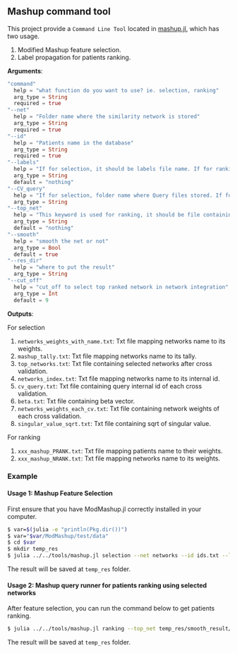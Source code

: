 
## Mashup command tool

This project provide a `Command Line Tool` located in [mashup.jl](https://github.com/memoiry/ModMashup.jl/blob/master/tools/mashup.jl), which has two usage.

1. Modified Mashup feature selection.
2. Label propagation for patients ranking.

**Arguments**:

```julia
"command"
  help = "what function do you want to use? ie. selection, ranking"
  arg_type = String
  required = true
"--net"
  help = "Folder name where the similarity network is stored"
  arg_type = String
  required = true
"--id"
  help = "Patients name in the database"
  arg_type = String
  required = true
"--labels"
  help = "If for selection, it should be labels file name. If for ranking, it should be query file name and we use it to label patients."
  arg_type = String
  default = "nothing"
"--CV_query"
  help = "If for selection, folder name where Query files stored. If for ranking, single query file name for use to label patients"
  arg_type = String
"--top_net"
  help = "This keyword is used for ranking, it should be file containing selected networks name."
  arg_type = String
  default = "nothing"
"--smooth"
  help = "smooth the net or not"
  arg_type = Bool
  default = true
"--res_dir"
  help = "where to put the result"
  arg_type = String
"--cut_off"
  help = "cut_off to select top ranked network in network integration"
  arg_type = Int
  default = 9
```
   
**Outputs**:

For selection

1. `networks_weights_with_name.txt`: Txt file mapping networks name to its weights.
2. `mashup_tally.txt`: Txt file mapping networks name to its tally.
3. `top_networks.txt`: Txt file containing selected networks after cross validation.
4. `networks_index.txt`: Txt file mapping networks name to its internal id.
5. `cv_query.txt`: Txt file containing query internal id of each cross validation.
6. `beta.txt`: Txt file containing beta vector.
7. `networks_weights_each_cv.txt`: Txt file containing network weights of each cross validation.
8. `singular_value_sqrt.txt`: Txt file containing sqrt of singular value.

For ranking

1. `xxx_mashup_PRANK.txt`: Txt file mapping patients name to their weights.
2. `xxx_mashup_NRANK.txt`: Txt file mapping networks name to its weights.

         
### Example 
 
#### Usage 1: Mashup Feature Selection
 
First ensure that you have ModMashup.jl correctly installed in your computer.

```bash
$ var=$(julia -e "println(Pkg.dir())")
$ var="$var/ModMashup/test/data"
$ cd $var
$ mkdir temp_res
$ julia ../../tools/mashup.jl selection --net networks --id ids.txt --labels target.txt --CV_query . --smooth true --res_dir temp_res
```

The result will be saved at `temp_res` folder.

#### Usage 2: Mashup query runner for patients ranking using selected networks

After feature selection, you can run the command below to get patients ranking.

```bash
$ julia ../../tools/mashup.jl ranking --top_net temp_res/smooth_result/top_networks.txt --net networks --id ids.txt --CV_query CV_1.query --smooth true --res_dir temp_res
```

The result will be saved at `temp_res` folder.






